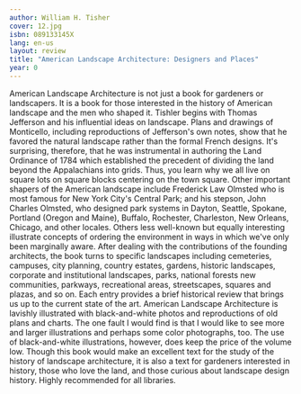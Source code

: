 ```yaml
---
author: William H. Tisher
cover: 12.jpg
isbn: 089133145X
lang: en-us
layout: review
title: "American Landscape Architecture: Designers and Places"
year: 0
---
```


American Landscape Architecture is not just a book for gardeners or landscapers. It is a book for those interested in the history of American landscape and the men who shaped it. Tishler begins with Thomas Jefferson and his influential ideas on landscape. Plans and drawings of Monticello, including reproductions of Jefferson's own notes, show that he favored the natural landscape rather than the formal French designs. It's surprising, therefore, that he was instrumental in authoring the Land Ordinance of 1784 which established the precedent of dividing the land beyond the Appalachians into grids. Thus, you learn why we all live on square lots on square blocks centering on the town square. Other important shapers of the American landscape include Frederick Law Olmsted who is most famous for New York City's Central Park; and his stepson, John Charles Olmsted, who designed park systems in Dayton, Seattle, Spokane, Portland (Oregon and Maine), Buffalo, Rochester, Charleston, New Orleans, Chicago, and other locales. Others less well-known but equally interesting illustrate concepts of ordering the environment in ways in which we've only been marginally aware. After dealing with the contributions of the founding architects, the book turns to specific landscapes including cemeteries, campuses, city planning, country estates, gardens, historic landscapes, corporate and institutional landscapes, parks, national forests new communities, parkways, recreational areas, streetscapes, squares and plazas, and so on. Each entry provides a brief historical review that brings us up to the current state of the art. American Landscape Architecture is lavishly illustrated with black-and-white photos and reproductions of old plans and charts. The one fault I would find is that I would like to see more and larger illustrations and perhaps some color photographs, too. The use of black-and-white illustrations, however, does keep the price of the volume low. Though this book would make an excellent text for the study of the history of landscape architecture, it is also a text for gardeners interested in history, those who love the land, and those curious about landscape design history. Highly recommended for all libraries.
